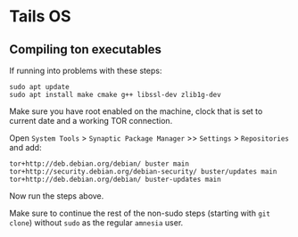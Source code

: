 # Tails OS

## Compiling ton executables

If running into problems with these steps:

```
sudo apt update
sudo apt install make cmake g++ libssl-dev zlib1g-dev
```

Make sure you have root enabled on the machine, clock that is set to current date and a working TOR connection.

Open `System Tools` > `Synaptic Package Manager` >> `Settings` > `Repositories` and add:

```
tor+http://deb.debian.org/debian/ buster main
tor+http://security.debian.org/debian-security/ buster/updates main
tor+http://deb.debian.org/debian/ buster-updates main
```

Now run the steps above.

Make sure to continue the rest of the non-sudo steps (starting with `git clone`) without `sudo` as the regular `amnesia` user.
